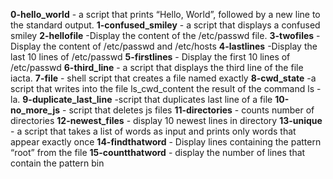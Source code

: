 **0-hello_world** - a script that prints “Hello, World”, followed by a new line to the standard output.
**1-confused_smiley** -  a script that displays a confused smiley
**2-hellofile** -Display the content of the /etc/passwd file.
**3-twofiles** -Display the content of /etc/passwd and /etc/hosts
**4-lastlines** -Display the last 10 lines of /etc/passwd
**5-firstlines** - Display the first 10 lines of /etc/passwd
**6-third_line** - a script that displays the third line of the file iacta.
**7-file** - shell script that creates a file named exactly 
**8-cwd_state** -a script that writes into the file ls_cwd_content the result of the command ls -la. 
**9-duplicate_last_line** -script that duplicates last line of a file
**10-no_more_js** - script that deletes js files
**11-directories** - counts number of directories
**12-newest_files** - display 10 newest lines in directory
**13-unique** - a script that takes a list of words as input and prints only words that appear exactly once
**14-findthatword** - Display lines containing the pattern “root” from the file
**15-countthatword** - display the number of lines that contain the pattern bin
